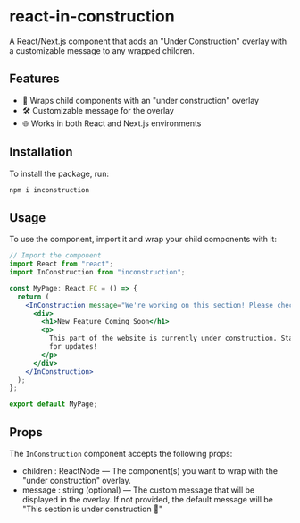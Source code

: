 # react-in-construction

A React/Next.js component that adds an "Under Construction" overlay with a customizable message to any wrapped children.

## Features

- 🚧 Wraps child components with an "under construction" overlay
- 🛠️ Customizable message for the overlay
- 🌐 Works in both React and Next.js environments

## Installation

To install the package, run:

```bash
npm i inconstruction
```

## Usage

To use the component, import it and wrap your child components with it:

```jsx
// Import the component
import React from "react";
import InConstruction from "inconstruction";

const MyPage: React.FC = () => {
  return (
    <InConstruction message="We're working on this section! Please check back soon.">
      <div>
        <h1>New Feature Coming Soon</h1>
        <p>
          This part of the website is currently under construction. Stay tuned
          for updates!
        </p>
      </div>
    </InConstruction>
  );
};

export default MyPage;
```

## Props

The `InConstruction` component accepts the following props:

- children : ReactNode — The component(s) you want to wrap with the "under construction" overlay.
- message : string (optional) — The custom message that will be displayed in the overlay. If not provided, the default message will be "This section is under construction 🚧"
